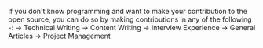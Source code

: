 If you don't know programming and want to make your contribution to the open source, you can do so by making contributions in any of the following -:
-> Technical Writing
-> Content Writing
-> Interview Experience
-> General Articles
-> Project Management
